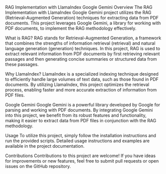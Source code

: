 RAG Implementation with LlamaIndex Google Gemini
Overview
The RAG Implementation with LlamaIndex Google Gemini project utilizes the RAG (Retrieval-Augmented Generation) techniques for extracting data from PDF documents. This project leverages Google Gemini, a library for working with PDF documents, to implement the RAG methodology effectively.

What is RAG?
RAG stands for Retrieval-Augmented Generation, a framework that combines the strengths of information retrieval (retrieval) and natural language generation (generation) techniques. In this project, RAG is used to extract relevant information from PDF documents by first retrieving relevant passages and then generating concise summaries or structured data from these passages.

Why LlamaIndex?
LlamaIndex is a specialized indexing technique designed to efficiently handle large volumes of text data, such as those found in PDF documents. By utilizing LlamaIndex, this project optimizes the retrieval process, enabling faster and more accurate extraction of information from PDF files.

Google Gemini
Google Gemini is a powerful library developed by Google for parsing and working with PDF documents. By integrating Google Gemini into this project, we benefit from its robust features and functionality, making it easier to extract data from PDF files in conjunction with the RAG methodology.

Usage
To utilize this project, simply follow the installation instructions and run the provided scripts. Detailed usage instructions and examples are available in the project documentation.

Contributions
Contributions to this project are welcome! If you have ideas for improvements or new features, feel free to submit pull requests or open issues on the GitHub repository.
